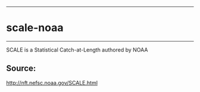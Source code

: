 ____
# scale-noaa

_____________________________________________________________
SCALE is a Statistical Catch-at-Length authored by NOAA

## Source:
http://nft.nefsc.noaa.gov/SCALE.html

